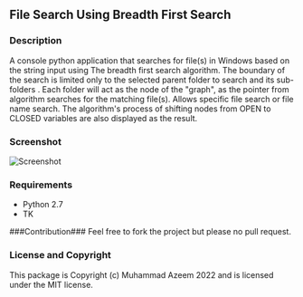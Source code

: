 ## File Search Using Breadth First Search ##


### Description ###
A console python application that searches for file(s) in Windows based on the string input using The breadth first search algorithm. The boundary of the search is limited only to the selected parent folder to search and its sub-folders . Each folder will act as the node of the "graph", as the pointer from algorithm searches for the matching file(s). Allows specific file search or file name search. The algorithm's process of shifting nodes from OPEN to CLOSED variables are also displayed as the result.

### Screenshot ###
![Screenshot](https://raw.githubusercontent.com/Daytron/file-search-bfs/master/screenshots/screenshot1.png)

### Requirements ###
- Python 2.7
- TK

###Contribution###
Feel free to fork the project but please no pull request.

### License and Copyright ###
This package is Copyright (c) Muhammad Azeem 2022 and is licensed under the MIT license.

